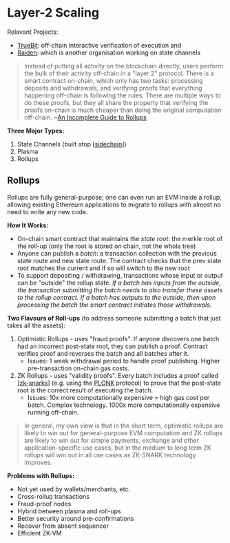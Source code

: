 # Layer-2 Scaling

Relavant Projects:

- [TrueBit](https://people.cs.uchicago.edu/~teutsch/papers/truebit.pdf): off-chain interactive verification of execution and
- [Raiden](https://raiden.network/): which is another organisation working on state channels

>Instead of putting all activity on the blockchain directly, users perform the bulk of their activity off-chain in a "layer 2" protocol. There is a smart contract on-chain, which only has two tasks: processing deposits and withdrawals, and verifying proofs that everything happening off-chain is following the rules. There are multiple ways to do these proofs, but they all share the property that verifying the proofs on-chain is much cheaper than doing the original computation off-chain. ~[An Incomplete Guide to Rollups](https://vitalik.ca/general/2021/01/05/rollup.html)

**Three Major Types:**

1. State Channels (built atop [[sidechain]])
2. Plasma
3. Rollups

## Rollups

Rollups are fully general-purpose; one can even run an EVM inside a rollup, allowing existing Ethereum applications to migrate to rollups with almost no need to write any new code.

**How It Works:**

* On-chain smart contract that maintains the _state root_: the merkle root of the roll-up (only the root is stored on chain, not the whole tree)
* Anyone can publish a _batch_: a transaction collection with the previous state route and new state route. The contract checks that the prev state root matches the current and if so will switch to the new root
* To support depositing / withdrawing, transactions whose input or output can be "outside" the rollup state. _If a batch has inputs from the outside, the transaction submitting the batch needs to also transfer these assets to the rollup contract. If a batch has outputs to the outside, then upon processing the batch the smart contract initiates those withdrawals._

**Two Flavours of Roll-ups** (to address someone submitting a batch that just takes all the assets):

1. Optimistic Rollups - uses "fraud proofs". If anyone discovers one batch had an incorrect post-state root, they can publish a proof. Contract verifies proof and reverses the batch and all batches after it.
   * Issues: 1 week withdrawal period to handle proof publishing. Higher pre-transaction on-chain gas costs.
2. ZK Rollups - uses "validity proofs". Every batch includes a proof called [[zk-snarks]] (e.g. using the [PLONK](https://vitalik.ca/general/2019/09/22/plonk.html) protocol) to prove that the post-state root is the correct result of executing the batch.
   * Issues: 10x more computationally expensive = high gas cost per batch. Complex technology. 1000x more computationally expensive  running off-chain.

>In general, my own view is that in the short term, optimistic rollups are likely to win out for general-purpose EVM computation and ZK rollups are likely to win out for simple payments, exchange and other application-specific use cases, but in the medium to long term ZK rollups will win out in all use cases as ZK-SNARK technology improves.

**Problems with Rollups:**

* Not yet used by wallets/merchants, etc.
* Cross-rollup transactions
* Fraud-proof nodes
* Hybrid between plasma and roll-ups
* Better security around pre-confirmations
* Recover from absent sequencer
* Efficient ZK-VM

[//begin]: # "Autogenerated link references for markdown compatibility"
[sidechain]: sidechain "Sidechains"
[zk-snarks]: zk-snarks "zk-SNARKs"
[//end]: # "Autogenerated link references"
